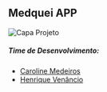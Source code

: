 ## Medquei APP

![Capa Projeto](https://images2.imgbox.com/99/e4/Wu6UJy1e_o.png)

##### Time de Desenvolvimento:

- [Caroline Medeiros](https://github.com/mecarolme)
- [Henrique Venâncio](https://github.com/hvenanc)